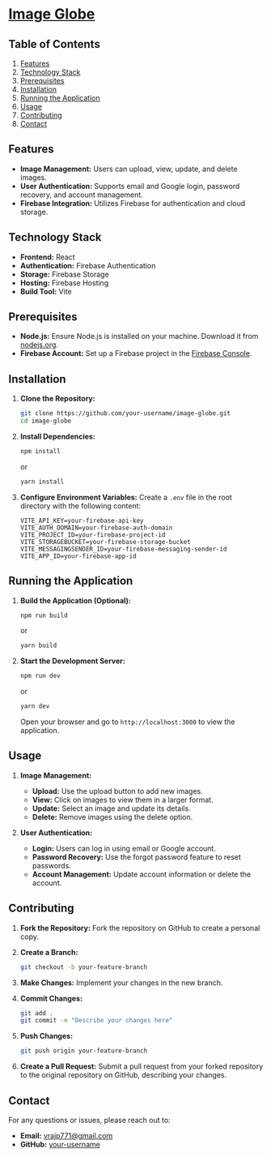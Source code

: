 # [Image Globe](https://image-globe.vercel.app)

## Table of Contents
1. [Features](#features)
2. [Technology Stack](#technology-stack)
3. [Prerequisites](#prerequisites)
4. [Installation](#installation)
5. [Running the Application](#running-the-application)
6. [Usage](#usage)
7. [Contributing](#contributing)
8. [Contact](#contact)

## Features
- **Image Management:** Users can upload, view, update, and delete images.
- **User Authentication:** Supports email and Google login, password recovery, and account management.
- **Firebase Integration:** Utilizes Firebase for authentication and cloud storage.

## Technology Stack
- **Frontend:** React
- **Authentication:** Firebase Authentication
- **Storage:** Firebase Storage
- **Hosting:** Firebase Hosting
- **Build Tool:** Vite

## Prerequisites
- **Node.js:** Ensure Node.js is installed on your machine. Download it from [nodejs.org](https://nodejs.org/).
- **Firebase Account:** Set up a Firebase project in the [Firebase Console](https://console.firebase.google.com/).

## Installation

1. **Clone the Repository:**
   ```bash
   git clone https://github.com/your-username/image-globe.git
   cd image-globe
   ```

2. **Install Dependencies:**
   ```bash
   npm install
   ```
   or
   ```bash
   yarn install
   ```

3. **Configure Environment Variables:**
   Create a `.env` file in the root directory with the following content:
   ```env
   VITE_API_KEY=your-firebase-api-key
   VITE_AUTH_DOMAIN=your-firebase-auth-domain
   VITE_PROJECT_ID=your-firebase-project-id
   VITE_STORAGEBUCKET=your-firebase-storage-bucket
   VITE_MESSAGINGSENDER_ID=your-firebase-messaging-sender-id
   VITE_APP_ID=your-firebase-app-id
   ```

## Running the Application

1. **Build the Application (Optional):**
   ```bash
   npm run build
   ```
   or
   ```bash
   yarn build
   ```

2. **Start the Development Server:**
   ```bash
   npm run dev
   ```
   or
   ```bash
   yarn dev
   ```
   Open your browser and go to `http://localhost:3000` to view the application.

## Usage
1. **Image Management:**
   - **Upload:** Use the upload button to add new images.
   - **View:** Click on images to view them in a larger format.
   - **Update:** Select an image and update its details.
   - **Delete:** Remove images using the delete option.

2. **User Authentication:**
   - **Login:** Users can log in using email or Google account.
   - **Password Recovery:** Use the forgot password feature to reset passwords.
   - **Account Management:** Update account information or delete the account.

## Contributing

1. **Fork the Repository:**
   Fork the repository on GitHub to create a personal copy.

2. **Create a Branch:**
   ```bash
   git checkout -b your-feature-branch
   ```

3. **Make Changes:**
   Implement your changes in the new branch.

4. **Commit Changes:**
   ```bash
   git add .
   git commit -m "Describe your changes here"
   ```

5. **Push Changes:**
   ```bash
   git push origin your-feature-branch
   ```

6. **Create a Pull Request:**
   Submit a pull request from your forked repository to the original repository on GitHub, describing your changes.

## Contact
For any questions or issues, please reach out to:

- **Email:** vrajp771@gmail.com
- **GitHub:** [your-username](https://github.com/vrajpatel1812)
